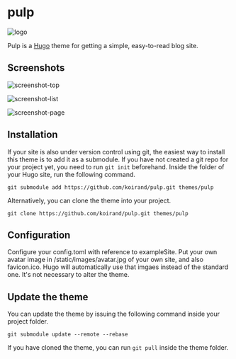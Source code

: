 # pulp
![logo](https://rawcdn.githack.com/koirand/pulp/5484f16d91e42c7796de8adc29b15c01eb782370/images/logo.png)  

Pulp is a [Hugo](https://gohugo.io/) theme for getting a simple, easy-to-read blog site.

## Screenshots
![screenshot-top](https://rawcdn.githack.com/koirand/pulp/5484f16d91e42c7796de8adc29b15c01eb782370/images/ss-top.png)

![screenshot-list](https://rawcdn.githack.com/koirand/pulp/5484f16d91e42c7796de8adc29b15c01eb782370/images/ss-list.png)

![screenshot-page](https://rawcdn.githack.com/koirand/pulp/5484f16d91e42c7796de8adc29b15c01eb782370/images/ss-page.png)

## Installation

If your site is also under version control using git, the easiest way to install this theme is to add it as a submodule. If you have not created a git repo for your project yet, you need to run `git init` beforehand. Inside the folder of your Hugo site, run the following command.

```
git submodule add https://github.com/koirand/pulp.git themes/pulp
```

Alternatively, you can clone the theme into your project.

```
git clone https://github.com/koirand/pulp.git themes/pulp
```

## Configuration

Configure your config.toml with reference to exampleSite.
Put your own avatar image in /static/images/avatar.jpg of your own site, and also favicon.ico. Hugo will automatically use that imgaes instead of the standard one. It's not necessary to alter the theme.

## Update the theme
You can update the theme by issuing the following command inside your project folder.

```
git submodule update --remote --rebase
```

If you have cloned the theme, you can run `git pull` inside the theme folder.
